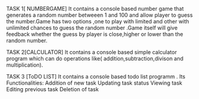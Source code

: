 TASK 1[ NUMBERGAME] 
It contains a console based number game that generates a  random number betweeen 1 and 100 and allow player to guess the number.Game  has two options ,one to play with limited and other with unlimited chances to guess the random number .Game itself will give feedback whether the guess by player is close,higher or lower than the random number.

TASK 2[CALCULATOR]
It contains a console based simple calculator program which can do operations like( addition,subtraction,divison and multiplication).

TASK 3 [ToDO LIST]
It contains a console based todo list programm .
Its Functionalities:
Addition of new task
Updating task status
Viewing task
Editing previous task
Deletion of task 

